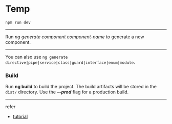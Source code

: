 # Temp

```
npm run dev
```

***

Run *ng generate component component-name* to generate a new component. 

***

You can also use `ng generate directive|pipe|service|class|guard|interface|enum|module`.

### Build

Run **ng build** to build the project. The build artifacts will be stored in the `dist/` directory. Use the ***--prod*** flag for a production build.

***

~~refer~~

+ [tutorial](https://programmingwithmosh.com/angular/angular-4-tutorial/])
